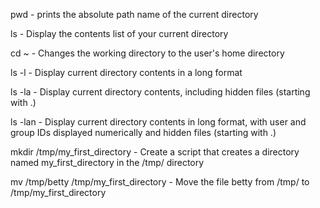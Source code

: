 pwd - prints the absolute path name of the current directory

ls - Display the contents list of your current directory

cd ~ - Changes the working directory to the user's home directory

ls -l - Display current directory contents in a long format

ls -la - Display current directory contents, including hidden files (starting with .) 

ls -lan - Display current directory contents in long format, with user and group IDs displayed numerically and hidden files (starting with .)

mkdir /tmp/my_first_directory - Create a script that creates a directory named my_first_directory in the /tmp/ directory

mv /tmp/betty /tmp/my_first_directory - Move the file betty from /tmp/ to /tmp/my_first_directory
